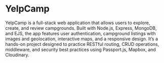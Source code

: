 # YelpCamp
YelpCamp is a full-stack web application that allows users to explore, create, and review campgrounds. Built with Node.js, Express, MongoDB, and EJS, the app features user authentication, campground listings with images and geolocation, interactive maps, and a responsive design. It’s a hands-on project designed to practice RESTful routing, CRUD operations, middleware, and security best practices using Passport.js, Mapbox, and Cloudinary.
